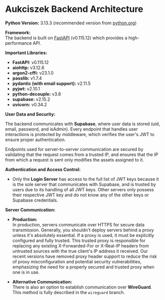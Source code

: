 # Aukciszek Backend Architecture

**Python Version:** 3.13.3 (recommended version from [python.org](https://www.python.org/))

**Framework:**  
The backend is built on [FastAPI](https://fastapi.tiangolo.com/) (v0.115.12) which provides a high-performance API.

**Important Libraries:**

- **FastAPI:** v0.115.12
- **aiohttp:** v3.12.6
- **argon2-cffi:** v23.1.0
- **passlib:** v1.7.4
- **pydantic (with email support):** v2.11.5
- **pyjwt:** v2.10.1
- **python-decouple:** v3.8
- **supabase:** v2.15.2
- **uvicorn:** v0.34.2

**User Data and Security:**

The backend communicates with **Supabase**, where user data is stored (uid, email, password, and isAdmin). Every endpoint that handles user interactions is protected by middleware, which verifies the user's JWT to ensure proper authentication.

Endpoints used for server-to-server communication are secured by validating that the request comes from a trusted IP, and ensures that the IP from which a request is sent only modifies the assets assigned to it.

**Authentication and Access Control:**

- Only the **Login Server** has access to the full list of JWT keys because it is the sole server that communicates with Supabase, and is trusted by users due to its handling of all JWT keys. Other servers only possess their respective JWT key and do not know any of the other keys or Supabase credentials.

**Server Communication:**

- **Production:**  
  In production, servers communicate over HTTPS for secure data transmission. Generally, you shouldn't deploy servers behind a proxy unless it's absolutely essential.
  If a proxy is used, it must be explicitly configured and fully trusted. This trusted proxy is responsible for replacing any existing X-Forwarded-For or X-Real-IP headers from untrusted sources with the true client's IP address it received. Our recent versions have removed proxy header support to reduce the risk of proxy misconfiguration and potential security vulnerabilities, emphasizing the need for a properly secured and trusted proxy when one is in use.

- **Alternative Communication:**  
  There is also an option to establish communication over **WireGuard**. This method is fully described in the `wireguard` branch.
